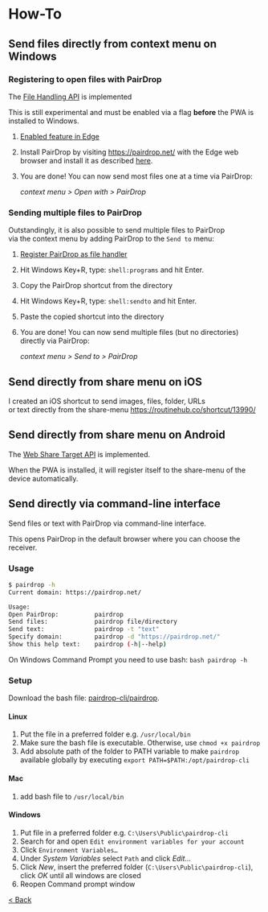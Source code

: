 # How-To
## Send files directly from context menu on Windows
### Registering to open files with PairDrop
The [File Handling API](https://learn.microsoft.com/en-us/microsoft-edge/progressive-web-apps-chromium/how-to/handle-files) is implemented

This is still experimental and must be enabled via a flag **before** the PWA is installed to Windows.
1. [Enabled feature in Edge](https://learn.microsoft.com/en-us/microsoft-edge/progressive-web-apps-chromium/how-to/handle-files#enable-the-file-handling-api)
2. Install PairDrop by visiting https://pairdrop.net/ with the Edge web browser and install it as described [here](faq.md#help--i-cant-install-the-pwa-).
3. You are done! You can now send most files one at a time via PairDrop:
   
   _context menu > Open with > PairDrop_

[//]: # (Todo: add screenshots)

### Sending multiple files to PairDrop
Outstandingly, it is also possible to send multiple files to PairDrop \
via the context menu by adding PairDrop to the `Send to` menu:
1. [Register PairDrop as file handler](#registering-to-open-files-with-pairdrop) 
2. Hit Windows Key+R, type: `shell:programs` and hit Enter.
3. Copy the PairDrop shortcut from the directory
4. Hit Windows Key+R, type: `shell:sendto` and hit Enter.
5. Paste the copied shortcut into the directory
6. You are done! You can now send multiple files (but no directories) directly via PairDrop:
   
   _context menu > Send to > PairDrop_

[//]: # (Todo: add screenshots)

## Send directly from share menu on iOS
I created an iOS shortcut to send images, files, folder, URLs \
or text directly from the share-menu 
https://routinehub.co/shortcut/13990/

[//]: # (Todo: add doku with screenshots)


## Send directly from share menu on Android
The [Web Share Target API](https://developer.mozilla.org/en-US/docs/Web/Manifest/share_target) is implemented.

When the PWA is installed, it will register itself to the share-menu of the device automatically.


## Send directly via command-line interface
Send files or text with PairDrop via command-line interface.

This opens PairDrop in the default browser where you can choose the receiver.

### Usage
```bash
$ pairdrop -h
Current domain: https://pairdrop.net/

Usage:
Open PairDrop:          pairdrop
Send files:             pairdrop file/directory
Send text:              pairdrop -t "text"
Specify domain:         pairdrop -d "https://pairdrop.net/"
Show this help text:    pairdrop (-h|--help)
```

On Windows Command Prompt you need to use bash: `bash pairdrop -h`


### Setup
Download the bash file: [pairdrop-cli/pairdrop](/pairdrop-cli/pairdrop).

#### Linux
1. Put the file in a preferred folder e.g. `/usr/local/bin`
2. Make sure the bash file is executable. Otherwise, use `chmod +x pairdrop`
3. Add absolute path of the folder to PATH variable to make `pairdrop` available globally by executing
   `export PATH=$PATH:/opt/pairdrop-cli`

#### Mac
1. add bash file to `/usr/local/bin`

#### Windows
1. Put file in a preferred folder e.g. `C:\Users\Public\pairdrop-cli`
2. Search for and open `Edit environment variables for your account`
3. Click `Environment Variables…`
4. Under *System Variables* select `Path` and click *Edit...*
5. Click *New*, insert the preferred folder (`C:\Users\Public\pairdrop-cli`), click *OK* until all windows are closed
6. Reopen Command prompt window

[< Back](/README.md)
